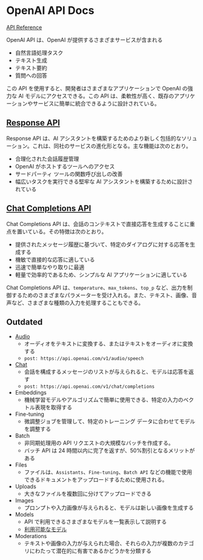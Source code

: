 # OpenAI API Docs

[API Reference](https://platform.openai.com/docs/api-reference/introduction)

OpenAI API は、OpenAI が提供するさまざまサービスが含まれる

- 自然言語処理タスク
- テキスト生成
- テキスト要約
- 質問への回答

この API を使用すると、開発者はさまざまなアプリケーションで OpenAI の強力な AI モデルにアクセスできる。この API は、柔軟性が高く、既存のアプリケーションやサービスに簡単に統合できるように設計されている。

## [Response API](https://platform.openai.com/docs/api-reference/responses)

Response API は、AI アシスタントを構築するためのより新しく包括的なソリューション。これは、同社のサービスの進化形となる。主な機能は次のとおり。

- 合理化された会話履歴管理
- OpenAI がホストするツールへのアクセス
- サードパーティ ツールの関数呼び出しの改善
- 幅広いタスクを実行できる堅牢な AI アシスタントを構築するために設計されている

## [Chat Completions API](https://platform.openai.com/docs/api-reference/chat)

Chat Completions API は、会話のコンテキストで直接応答を生成することに重点を置いている。その特徴は次のとおり。

- 提供されたメッセージ履歴に基づいて、特定のダイアログに対する応答を生成する
- 機敏で直接的な応答に適している
- 迅速で簡単なやり取りに最適
- 軽量で効率的であるため、シンプルな AI アプリケーションに適している

Chat Completions API は、`temperature`、`max_tokens`、`top_p` など、出力を制御するためのさまざまなパラメーターを受け入れる。また、テキスト、画像、音声など、さまざまな種類の入力を処理することもできる。

## Outdated

- [Audio](https://platform.openai.com/docs/api-reference/audio)
  - オーディオをテキストに変換する、またはテキストをオーディオに変換する
  - `post: https://api.openai.com/v1/audio/speech`
- [Chat](https://platform.openai.com/docs/api-reference/chat)
  - 会話を構成するメッセージのリストが与えられると、モデルは応答を返す
  - `post: https://api.openai.com/v1/chat/completions`
- Embeddings
  - 機械学習モデルやアルゴリズムで簡単に使用できる、特定の入力のベクトル表現を取得する
- Fine-tuning
  - 微調整ジョブを管理して、特定のトレーニング データに合わせてモデルを調整する
- Batch
  - 非同期処理用の API リクエストの大規模なバッチを作成する。
  - バッチ API は 24 時間以内に完了を返すが、50%割引となるメリットがある
- Files
  - ファイルは、`Assistants`、`Fine-tuning`、`Batch API` などの機能で使用できるドキュメントをアップロードするために使用される。
- Uploads
  - 大きなファイルを複数回に分けてアップロードできる
- Images
  - プロンプトや入力画像が与えられると、モデルは新しい画像を生成する
- Models
  - API で利用できるさまざまなモデルを一覧表示して説明する
  - [利用可能なモデル](https://platform.openai.com/docs/models)
- Moderations
  - テキストや画像の入力が与えられた場合、それらの入力が複数のカテゴリにわたって潜在的に有害であるかどうかを分類する
